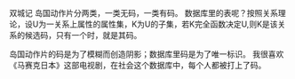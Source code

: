 双城记
岛国动作片分两类，一类无码，一类有码。
数据库里的表呢？按照关系理论，设U为一关系上属性的属性集，K为U的子集，若K完全函数决定U,则K是该关系的候选码，只有一个时，就是其码。

岛国动作片的码是为了模糊而创造阴影；数据库里码是为了唯一标识。
我很喜欢《马赛克日本》这部电视剧，在社会这个数据库中，每个人都被打上了码。
